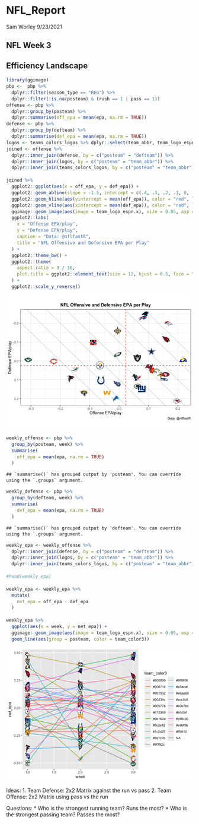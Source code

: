 NFL\_Report
================
Sam Worley
9/23/2021

## NFL Week 3

## Efficiency Landscape

``` r
library(ggimage)
pbp <-  pbp %>%
  dplyr::filter(season_type == "REG") %>%
  dplyr::filter(!is.na(posteam) & (rush == 1 | pass == 1))
offense <- pbp %>%
  dplyr::group_by(posteam) %>%
  dplyr::summarise(off_epa = mean(epa, na.rm = TRUE))
defense <- pbp %>%
  dplyr::group_by(defteam) %>%
  dplyr::summarise(def_epa = mean(epa, na.rm = TRUE))
logos <- teams_colors_logos %>% dplyr::select(team_abbr, team_logo_espn)
joined <- offense %>%
  dplyr::inner_join(defense, by = c("posteam" = "defteam")) %>%
  dplyr::inner_join(logos, by = c("posteam" = "team_abbr")) %>%
  dplyr::inner_join(teams_colors_logos, by = c("posteam" = "team_abbr"))

joined %>%
  ggplot2::ggplot(aes(x = off_epa, y = def_epa)) +
  ggplot2::geom_abline(slope = -1.5, intercept = c(.4, .3, .2, .1, 0, -.1, -.2, -.3), alpha = .2) +
  ggplot2::geom_hline(aes(yintercept = mean(off_epa)), color = "red", linetype = "dashed") +
  ggplot2::geom_vline(aes(xintercept = mean(def_epa)), color = "red", linetype = "dashed") +
  ggimage::geom_image(aes(image = team_logo_espn.x), size = 0.05, asp = 16 / 9) +
  ggplot2::labs(
    x = "Offense EPA/play",
    y = "Defense EPA/play",
    caption = "Data: @nflfastR",
    title = "NFL Offensive and Defensive EPA per Play"
  ) +
  ggplot2::theme_bw() +
  ggplot2::theme(
    aspect.ratio = 9 / 16,
    plot.title = ggplot2::element_text(size = 12, hjust = 0.5, face = "bold")
  ) +
  ggplot2::scale_y_reverse()
```

![](NFL-Report_files/figure-gfm/unnamed-chunk-1-1.png)<!-- -->

``` r
weekly_offense <- pbp %>%
  group_by(posteam, week) %>%
  summarise(
    off_epa = mean(epa, na.rm = TRUE)
  )
```

    ## `summarise()` has grouped output by 'posteam'. You can override using the `.groups` argument.

``` r
weekly_defense <- pbp %>%
  group_by(defteam, week) %>%
  summarise(
    def_epa = mean(epa, na.rm = TRUE)
  )
```

    ## `summarise()` has grouped output by 'defteam'. You can override using the `.groups` argument.

``` r
weekly_epa <- weekly_offense %>%
  dplyr::inner_join(defense, by = c("posteam" = "defteam")) %>%
  dplyr::inner_join(logos, by = c("posteam" = "team_abbr")) %>%
  dplyr::inner_join(teams_colors_logos, by = c("posteam" = "team_abbr"))

#head(weekly_epa)

weekly_epa <- weekly_epa %>%
  mutate(
    net_epa = off_epa - def_epa
  )

weekly_epa %>%
  ggplot(aes(x = week, y = net_epa)) +
  ggimage::geom_image(aes(image = team_logo_espn.x), size = 0.05, asp = 16 / 9) + 
  geom_line(aes(group = posteam, color = team_color3))
```

![](NFL-Report_files/figure-gfm/net-1.png)<!-- -->

Ideas: 1. Team Defense: 2x2 Matrix against the run vs pass 2. Team
Offense: 2x2 Matrix using pass vs the run

Questions: \* Who is the strongest running team? Runs the most? \* Who
is the strongest passing team? Passes the most?
